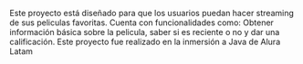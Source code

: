 Este proyecto está diseñado para que los usuarios puedan hacer streaming de sus peliculas favoritas. 
Cuenta con funcionalidades como: Obtener información básica sobre la pelicula, saber si es reciente o no y dar una calificación. 
Este proyecto fue realizado en la inmersión a Java de Alura Latam 
